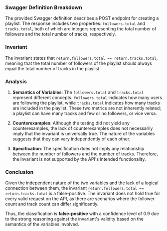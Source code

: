 ### Swagger Definition Breakdown
The provided Swagger definition describes a POST endpoint for creating a playlist. The response includes two properties: `followers.total` and `tracks.total`, both of which are integers representing the total number of followers and the total number of tracks, respectively.

### Invariant
The invariant states that `return.followers.total == return.tracks.total`, meaning that the total number of followers of the playlist should always equal the total number of tracks in the playlist.

### Analysis
1. **Semantics of Variables**: The `followers.total` and `tracks.total` represent different concepts. `followers.total` indicates how many users are following the playlist, while `tracks.total` indicates how many tracks are included in the playlist. These two metrics are not inherently related; a playlist can have many tracks and few or no followers, or vice versa.

2. **Counterexamples**: Although the testing did not yield any counterexamples, the lack of counterexamples does not necessarily imply that the invariant is universally true. The nature of the variables suggests that they can vary independently of each other.

3. **Specification**: The specification does not imply any relationship between the number of followers and the number of tracks. Therefore, the invariant is not supported by the API's intended functionality.

### Conclusion
Given the independent nature of the two variables and the lack of a logical connection between them, the invariant `return.followers.total == return.tracks.total` is a false-positive. The invariant does not hold true for every valid request on the API, as there are scenarios where the follower count and track count can differ significantly. 

Thus, the classification is **false-positive** with a confidence level of 0.9 due to the strong reasoning against the invariant's validity based on the semantics of the variables involved.

